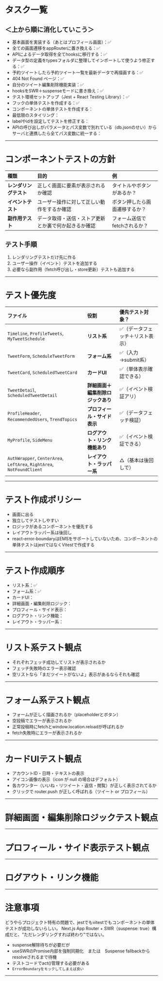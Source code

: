 # タスク一覧

## ＜上から順に消化していこう＞

- 基本画面を実装する（あとはプロフィール画面）：✅
- 全ての画面遷移をappRouterに置き換える：✅
- APIによるデータ取得を全てhooksに移行する：✅
- データ型の定義をtypesフォルダに整理してインポートして使うよう修正する：✅
- 予約ツイートしたら予約ツイート一覧を最新データで再描画する：✅
- 404 Not Found ページ：✅
- 自分のツイート編集削除機能実装：✅
- hooksをSWR＋suspenseモードに書き換え：✅
- テスト環境セットアップ（Jest + React Testing Library）：✅
- フックの単体テストを作成する：✅
- コンポーネントの単体テストを作成する：
- 最低限のスタイリング：
- labelやidを設定してテストを修正する：
- APIの呼び出しがパラメータとパス変数で別れている（db.jsonのせい）からサーバと連携したら全てパス変数に統一する：

---

# コンポーネントテストの方針

| 種類              | 目的                          | 例                        |
| :---------------- | :----------------------------- | :------------------------ |
| **レンダリングテスト** | 正しく画面に要素が表示されるか確認       | タイトルやボタンがあるか？           |
| **イベントテスト**    | ユーザー操作に対して正しい動作をするか確認  | ボタン押したら画面遷移するか？         |
| **副作用テスト**     | データ取得・送信・ストア更新とか裏で何か起きるか確認 | フォーム送信でfetchされるか？          |

## テスト手順
1. レンダリングテストだけ先に作る
2. ユーザー操作（イベント）テストを追加する
3. 必要なら副作用（fetch呼び出し・store更新）テストも追加する

---

# テスト優先度

| ファイル                                                                 | 役割                  | 優先テスト対象？         |
| :--------------------------------------------------------------------- | :------------------ | :--------------- |
| `Timeline`, `ProfileTweets`, `MyTweetSchedule`                         | **リスト系**            | ✅（データフェッチ＋リスト表示） |
| `TweetForm`, `ScheduleTweetForm`                                       | **フォーム系**           | ✅（入力→submit系）    |
| `TweetCard`, `ScheduledTweetCard`                                      | **カードUI**           | ✅（単体表示確認できる）     |
| `TweetDetail`, `ScheduledTweetDetail`                                  | **詳細画面＋編集削除ロジックあり** | ✅（イベント検証アリ）      |
| `ProfileHeader`, `RecommendedUsers`, `TrendTopics`                     | **プロフィール・サイド表示**    | ✅（データフェッチ検証）     |
| `MyProfile`, `SideMenu`                                                | **ログアウト・リンク機能あり**   | ✅（イベント検証できる）     |
| `AuthWrapper`, `CenterArea`, `LeftArea`, `RightArea`, `NotFoundClient` | **レイアウト・ラッパー系**     | △（基本は後回しで）     |

---

# テスト作成ポリシー

- 画面に出る
- 独立してテストしやすい
- ロジックがあるコンポーネントを優先する
- レイアウトラッパー系は後回し
- react-error-boundaryはEMSをサポートしていないため、コンポーネントの単体テストはjestではなくVitestで作成する

---

# テスト作成順序

- リスト系：✅
- フォーム系：✅
- カードUI：
- 詳細画面・編集削除ロジック：
- プロフィール・サイド表示：
- ログアウト・リンク機能：
- レイアウト・ラッパー系：

---

# リスト系テスト観点

- それぞれフェッチ成功してリストが表示されるか
- フェッチ失敗時のエラー表示確認
- 空リストなら「まだツイートがないよ」表示があるならそれも確認

---

# フォーム系テスト観点

- フォームが正しく描画されるか（placeholderとボタン）
- 空投稿でエラーが表示されるか
- 正常投稿時にfetchとwindow.location.reloadが呼ばれるか
- fetch失敗時にエラーが表示されるか

---

# カードUIテスト観点

- アカウントID・日時・テキストの表示
- アイコン画像の表示（icon が null の場合はデフォルト）
- 各カウンター（いいね・リツイート・返信・閲覧）が正しく表示されてるか
- クリックで router.push が正しく呼ばれる（ツイート or プロフィール）

---

# 詳細画面・編集削除ロジックテスト観点

---

# プロフィール・サイド表示テスト観点

---

# ログアウト・リンク機能

---

# 注意事項

どうやらプロジェクト特有の問題で、jestでもvitestでもコンポーネントの単体テストが成功しないらしい。
Next.js App Router + SWR（suspense: true）構成だと、"ただレンダリングすれば終わり"ではない。
- suspense解除待ちが必要だが
- useSWRのPromise内部を強制同期化　または　Suspense fallbackからresolveされるまで待機
- テストコードでact()管理する必要がある
- `ErrorBoundaryをモックしてしまえば良い`

---
